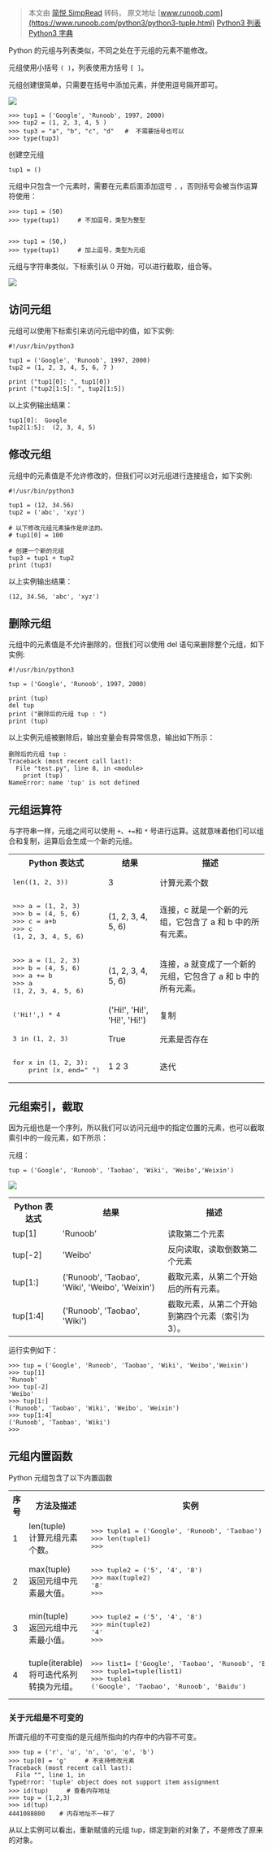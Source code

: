 > 本文由 [简悦 SimpRead](http://ksria.com/simpread/) 转码， 原文地址 [www.runoob.com](https://www.runoob.com/python3/python3-tuple.html) [Python3 列表](https://www.runoob.com/python3/python3-list.html "Python3 列表") [Python3 字典](https://www.runoob.com/python3/python3-dictionary.html "Python3 字典")

Python 的元组与列表类似，不同之处在于元组的元素不能修改。

元组使用小括号 `( )`，列表使用方括号 `[ ]`。

元组创建很简单，只需要在括号中添加元素，并使用逗号隔开即可。

![](https://www.runoob.com/wp-content/uploads/2016/04/tup-2020-10-27-10-26-2.png)

```
>>> tup1 = ('Google', 'Runoob', 1997, 2000)
>>> tup2 = (1, 2, 3, 4, 5 )
>>> tup3 = "a", "b", "c", "d"   #  不需要括号也可以
>>> type(tup3)
```

创建空元组

```
tup1 = ()
```

元组中只包含一个元素时，需要在元素后面添加逗号 `,` ，否则括号会被当作运算符使用：

```
>>> tup1 = (50)
>>> type(tup1)     # 不加逗号，类型为整型


>>> tup1 = (50,)
>>> type(tup1)     # 加上逗号，类型为元组
```

元组与字符串类似，下标索引从 0 开始，可以进行截取，组合等。

![](https://www.runoob.com/wp-content/uploads/2016/04/py-tup-10-26.png)

访问元组
----

元组可以使用下标索引来访问元组中的值，如下实例:

```
#!/usr/bin/python3
 
tup1 = ('Google', 'Runoob', 1997, 2000)
tup2 = (1, 2, 3, 4, 5, 6, 7 )
 
print ("tup1[0]: ", tup1[0])
print ("tup2[1:5]: ", tup2[1:5])
```

以上实例输出结果：

```
tup1[0]:  Google
tup2[1:5]:  (2, 3, 4, 5)
```

修改元组
----

元组中的元素值是不允许修改的，但我们可以对元组进行连接组合，如下实例:

```
#!/usr/bin/python3
 
tup1 = (12, 34.56)
tup2 = ('abc', 'xyz')
 
# 以下修改元组元素操作是非法的。
# tup1[0] = 100
 
# 创建一个新的元组
tup3 = tup1 + tup2
print (tup3)
```

以上实例输出结果：

```
(12, 34.56, 'abc', 'xyz')
```

删除元组
----

元组中的元素值是不允许删除的，但我们可以使用 del 语句来删除整个元组，如下实例:

```
#!/usr/bin/python3
 
tup = ('Google', 'Runoob', 1997, 2000)
 
print (tup)
del tup
print ("删除后的元组 tup : ")
print (tup)
```

以上实例元组被删除后，输出变量会有异常信息，输出如下所示：

```
删除后的元组 tup : 
Traceback (most recent call last):
  File "test.py", line 8, in <module>
    print (tup)
NameError: name 'tup' is not defined
```

元组运算符
-----

与字符串一样，元组之间可以使用 `+`、`+=`和 `*` 号进行运算。这就意味着他们可以组合和复制，运算后会生成一个新的元组。

<table><tbody><tr><th>Python 表达式</th><th>结果</th><th>描述</th></tr><tr><td><pre class="hljs">len((1, 2, 3))</pre></td><td>3</td><td>计算元素个数</td></tr><tr><td><pre class="hljs ruby">&gt;&gt;&gt; a = (1, 2, 3)
&gt;&gt;&gt; b = (4, 5, 6)
&gt;&gt;&gt; c = a+b
&gt;&gt;&gt; c
(1, 2, 3, 4, 5, 6)</pre></td><td>(1, 2, 3, 4, 5, 6)</td><td>连接，c 就是一个新的元组，它包含了 a 和 b 中的所有元素。</td></tr><tr><td><pre class="hljs ruby">&gt;&gt;&gt; a = (1, 2, 3)
&gt;&gt;&gt; b = (4, 5, 6)
&gt;&gt;&gt; a += b
&gt;&gt;&gt; a
(1, 2, 3, 4, 5, 6)</pre></td><td>(1, 2, 3, 4, 5, 6)</td><td>连接，a 就变成了一个新的元组，它包含了 a 和 b 中的所有元素。</td></tr><tr><td><pre class="hljs bash">('Hi!',) * 4</pre></td><td>('Hi!', 'Hi!', 'Hi!', 'Hi!')</td><td>复制</td></tr><tr><td><pre class="hljs bash">3 in (1, 2, 3)</pre></td><td>True</td><td>元素是否存在</td></tr><tr><td><pre class="hljs bash">for x in (1, 2, 3): 
    print (x, end=" ")</pre></td><td>1 2 3</td><td>迭代</td></tr></tbody></table>

元组索引，截取
-------

因为元组也是一个序列，所以我们可以访问元组中的指定位置的元素，也可以截取索引中的一段元素，如下所示：

元组：

```
tup = ('Google', 'Runoob', 'Taobao', 'Wiki', 'Weibo','Weixin')
```

![](https://www.runoob.com/wp-content/uploads/2016/04/py-tup-7.png)

<table><tbody><tr><th>Python 表达式</th><th>结果</th><th>描述</th></tr><tr><td>tup[1]</td><td>'Runoob'</td><td>读取第二个元素</td></tr><tr><td>tup[-2]</td><td>'Weibo'</td><td>反向读取，读取倒数第二个元素</td></tr><tr><td>tup[1:]</td><td>('Runoob', 'Taobao', 'Wiki', 'Weibo', 'Weixin')</td><td>截取元素，从第二个开始后的所有元素。</td></tr><tr><td>tup[1:4]</td><td>('Runoob', 'Taobao', 'Wiki')</td><td>截取元素，从第二个开始到第四个元素（索引为 3）。</td></tr></tbody></table>

运行实例如下：

```
>>> tup = ('Google', 'Runoob', 'Taobao', 'Wiki', 'Weibo','Weixin')
>>> tup[1]
'Runoob'
>>> tup[-2]
'Weibo'
>>> tup[1:]
('Runoob', 'Taobao', 'Wiki', 'Weibo', 'Weixin')
>>> tup[1:4]
('Runoob', 'Taobao', 'Wiki')
>>>
```

元组内置函数
------

Python 元组包含了以下内置函数

<table><tbody><tr><th>序号</th><th>方法及描述</th><th>实例</th></tr><tr><td>1</td><td>len(tuple)<br>计算元组元素个数。</td><td><pre class="hljs ruby">&gt;&gt;&gt; tuple1 = ('Google', 'Runoob', 'Taobao')
&gt;&gt;&gt; len(tuple1)
&gt;&gt;&gt;</pre></td></tr><tr><td>2</td><td>max(tuple)<br>返回元组中元素最大值。</td><td><pre class="hljs ruby">&gt;&gt;&gt; tuple2 = ('5', '4', '8')
&gt;&gt;&gt; max(tuple2)
'8'
&gt;&gt;&gt;</pre></td></tr><tr><td>3</td><td>min(tuple)<br>返回元组中元素最小值。</td><td><pre class="hljs ruby">&gt;&gt;&gt; tuple2 = ('5', '4', '8')
&gt;&gt;&gt; min(tuple2)
'4'
&gt;&gt;&gt;</pre></td></tr><tr><td>4</td><td>tuple(iterable)<br>将可迭代系列转换为元组。</td><td><pre class="hljs ruby">&gt;&gt;&gt; list1= ['Google', 'Taobao', 'Runoob', 'Baidu']
&gt;&gt;&gt; tuple1=tuple(list1)
&gt;&gt;&gt; tuple1
('Google', 'Taobao', 'Runoob', 'Baidu')</pre></td></tr></tbody></table>

### 关于元组是不可变的

所谓元组的不可变指的是元组所指向的内存中的内容不可变。

```
>>> tup = ('r', 'u', 'n', 'o', 'o', 'b')
>>> tup[0] = 'g'     # 不支持修改元素
Traceback (most recent call last):
  File "", line 1, in 
TypeError: 'tuple' object does not support item assignment
>>> id(tup)     # 查看内存地址
>>> tup = (1,2,3)
>>> id(tup)
4441088800    # 内存地址不一样了
```

从以上实例可以看出，重新赋值的元组 tup，绑定到新的对象了，不是修改了原来的对象。